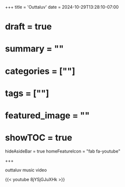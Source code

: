 +++
title = 'Outtaluv'
date = 2024-10-29T13:28:10-07:00
# draft = true
# summary = ""
# categories = [""]
# tags = [""]
# featured_image = ""
# showTOC = true
hideAsideBar = true
homeFeatureIcon = "fab fa-youtube"

+++

outtaluv music video

{{< youtube 8jYSjGJuXHk >}}

<!--more-->